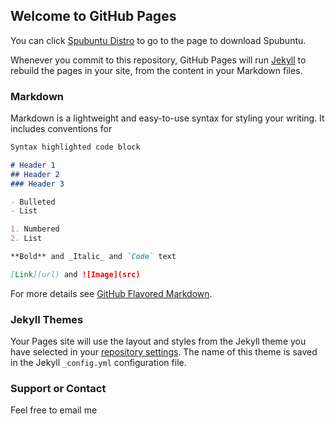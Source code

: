 ## Welcome to GitHub Pages

You can click [Spubuntu Distro](https://github.com/mahboijoe224/Spubuntu/edit/gh-pages/Spubuntu) to go to the page to download Spubuntu.

Whenever you commit to this repository, GitHub Pages will run [Jekyll](https://jekyllrb.com/) to rebuild the pages in your site, from the content in your Markdown files.

### Markdown

Markdown is a lightweight and easy-to-use syntax for styling your writing. It includes conventions for

```markdown
Syntax highlighted code block

# Header 1
## Header 2
### Header 3

- Bulleted
- List

1. Numbered
2. List

**Bold** and _Italic_ and `Code` text

[Link](url) and ![Image](src)
```

For more details see [GitHub Flavored Markdown](https://guides.github.com/features/mastering-markdown/).

### Jekyll Themes

Your Pages site will use the layout and styles from the Jekyll theme you have selected in your [repository settings](https://github.com/mahboijoe224/Spubuntu/settings). The name of this theme is saved in the Jekyll `_config.yml` configuration file.

### Support or Contact
Feel free to email me 
